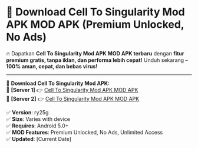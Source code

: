 # 🚀 Download Cell To Singularity Mod APK MOD APK (Premium Unlocked, No Ads)  

🔥 Dapatkan **Cell To Singularity Mod APK MOD APK terbaru** dengan **fitur premium gratis, tanpa iklan, dan performa lebih cepat!** Unduh sekarang – **100% aman, cepat, dan bebas virus!**  

---


🔽 **Download Cell To Singularity Mod APK:**  
🔹 **[Server 1]** 👉 [Cell To Singularity Mod APK MOD APK](https://apkcomod.com?title=Cell_To_Singularity_Mod_APK)  
🔹 **[Server 2]** 👉 [Cell To Singularity Mod APK MOD APK](https://apkcomod.com?title=Cell_To_Singularity_Mod_APK)  


✅ **Version**: ry25g  
✅ **Size**: Varies with device  
✅ **Requires**: Android 5.0+  
✅ **MOD Features**: Premium Unlocked, No Ads, Unlimited Access  
✅ **Updated**: [Current Date]  